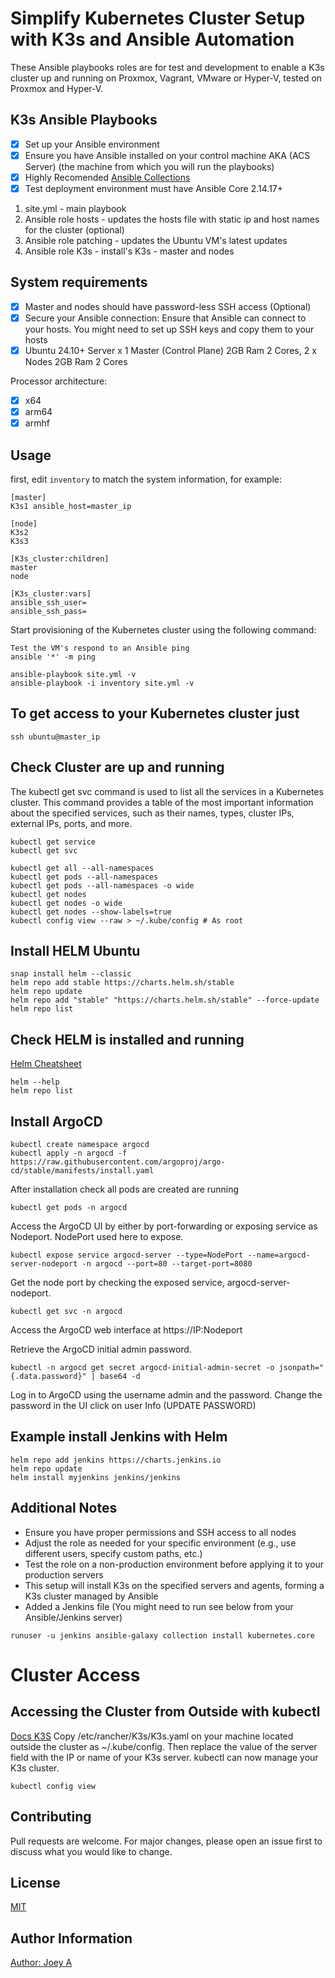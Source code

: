 # Simplify Kubernetes Cluster Setup with K3s and Ansible Automation

These Ansible playbooks roles are for test and development to enable a K3s cluster up and running on Proxmox, Vagrant, VMware or Hyper-V, tested on Proxmox and Hyper-V.

## K3s Ansible Playbooks

- [X] Set up your Ansible environment
- [X] Ensure you have Ansible installed on your control machine AKA (ACS Server) (the machine from which you will run the playbooks)
- [x] Highly Recomended [Ansible Collections](https://docs.ansible.com/ansible/latest/collections_guide/collections_installing.html)
- [X] Test deployment environment must have Ansible Core 2.14.17+

1. site.yml - main playbook
2. Ansible role hosts - updates the hosts file with static ip and host names for the cluster (optional)
3. Ansible role patching - updates the Ubuntu VM's latest updates
4. Ansible role K3s - install's K3s - master and nodes

## System requirements

- [X] Master and nodes should have password-less SSH access (Optional)
- [x] Secure your Ansible connection: Ensure that Ansible can connect to your hosts. You might need to set up SSH keys and copy them to your hosts
- [X] Ubuntu 24.10+ Server  x 1 Master (Control Plane) 2GB Ram 2 Cores, 2 x Nodes 2GB Ram 2 Cores

Processor architecture:

- [X] x64
- [X] arm64
- [X] armhf

## Usage

first, edit `inventory` to match the system information, for example:

```
[master]
K3s1 ansible_host=master_ip

[node]
K3s2
K3s3

[K3s_cluster:children]
master
node

[K3s_cluster:vars]
ansible_ssh_user=
ansible_ssh_pass=
```
Start provisioning of the Kubernetes cluster using the following command:

```
Test the VM's respond to an Ansible ping
ansible '*' -m ping

ansible-playbook site.yml -v
ansible-playbook -i inventory site.yml -v
```

## To get access to your **Kubernetes** cluster just

```
ssh ubuntu@master_ip
```

## Check Cluster are up and running
The kubectl get svc command is used to list all the services in a Kubernetes cluster. This command provides a table of the most important information about the specified services, such as their names, types, cluster IPs, external IPs, ports, and more.

```
kubectl get service 
kubectl get svc 

kubectl get all --all-namespaces
kubectl get pods --all-namespaces
kubectl get pods --all-namespaces -o wide
kubectl get nodes
kubectl get nodes -o wide
kubectl get nodes --show-labels=true
kubectl config view --raw > ~/.kube/config # As root
```

## Install HELM Ubuntu
```
snap install helm --classic
helm repo add stable https://charts.helm.sh/stable
helm repo update
helm repo add "stable" "https://charts.helm.sh/stable" --force-update
helm repo list
```

## Check HELM is installed and running
[Helm Cheatsheet](https://helm.sh/docs/intro/cheatsheet/)

```
helm --help
helm repo list
```

## Install ArgoCD
```
kubectl create namespace argocd
kubectl apply -n argocd -f https://raw.githubusercontent.com/argoproj/argo-cd/stable/manifests/install.yaml
```
After installation check all pods are created are running
```
kubectl get pods -n argocd
```
Access the ArgoCD UI by either by port-forwarding or exposing service as Nodeport. NodePort used here to expose.
```
kubectl expose service argocd-server --type=NodePort --name=argocd-server-nodeport -n argocd --port=80 --target-port=8080
```
Get the node port by checking the exposed service, argocd-server-nodeport.
```
kubectl get svc -n argocd
```
Access the ArgoCD web interface at https://IP:Nodeport

Retrieve the ArgoCD initial admin password.
```
kubectl -n argocd get secret argocd-initial-admin-secret -o jsonpath="{.data.password}" | base64 -d
```
Log in to ArgoCD using the username admin and the password. Change the password in the UI click on user Info (UPDATE PASSWORD)

## Example install Jenkins with Helm
```
helm repo add jenkins https://charts.jenkins.io
helm repo update
helm install myjenkins jenkins/jenkins
```

## Additional Notes
- Ensure you have proper permissions and SSH access to all nodes
- Adjust the role as needed for your specific environment (e.g., use different users, specify custom paths, etc.)
- Test the role on a non-production environment before applying it to your production servers
- This setup will install K3s on the specified servers and agents, forming a K3s cluster managed by Ansible
- Added a Jenkins file (You might need to run see below from your Ansible/Jenkins server)
```
runuser -u jenkins ansible-galaxy collection install kubernetes.core
```

# Cluster Access
## Accessing the Cluster from Outside with kubectl
[Docs K3S](https://docs.K3s.io/cluster-access)
Copy /etc/rancher/K3s/K3s.yaml on your machine located outside the cluster as ~/.kube/config. Then replace the value of the server field with the IP or name of your K3s server. kubectl can now manage your K3s cluster.

```
kubectl config view
```

## Contributing
Pull requests are welcome. For major changes, please open an issue first to discuss what you would like to change.

## License
[MIT](https://choosealicense.com/licenses/mit/)

## Author Information

[Author: Joey A](https://linkedin.com//in/allen-joey)
